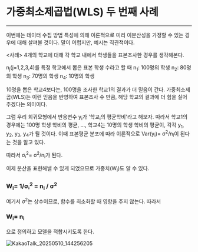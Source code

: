 # 가중최소제곱법(WLS) 두 번째 사례
---
이번에는 데이터 수집 방법 특성에 의해 이론적으로 미리 이분산성을 가정할 수 있는 경우에 대해 살펴볼 것이다.
말이 어렵지만, 예시는 직관적이다.

<사례>
4개의 학교에 대해 각 학교 내에서 학생들을 표본조사한 경우를 생각해본다. 

n<sub>j</sub>(j=1,2,3,4)를 특정 학교에서 뽑은 표본 학생 수라고 할 때
n<sub>1</sub>: 100명의 학생
n<sub>2</sub>: 80명의 학생
n<sub>3</sub>: 70명의 학생
n<sub>4</sub>: 10명의 학생

10명을 뽑은 학교4보다는, 100명을 조사한 학교1의 결과가 더 믿음이 간다. 가중최소제곱(WLS)는 이런 믿음을 반영하여 표본조사 수 만큼, 해당 학교의 결과에 더 힘을 실어주겠다는 의미이다.

그럼 우리 회귀모형에서 반응변수 y<sub>i</sub>가 '학교<sub>i</sub>의 평균학비'라고 해보자. 
따라서 학교1의 경우에는 100명 학생 학비의 평균, ..., 학교4는 10명의 학생 학비의 평균이, 각각 y<sub>1</sub>, y<sub>2</sub>, y<sub>3</sub>, y<sub>4</sub>가 될 것이다.
이때 표본평균 분포에 따라 이론적으로
Var(y<sub>i</sub>)= σ<sup>2</sup>/n<sub>i</sub>이 된다는 것을 알고 있다.

따라서 σᵢ<sup>2</sup>= σ<sup>2</sup>/n<sub>i</sub>가 된다.

이제 분산을 표현해낼 수 있게 되었으므로 가중치(W<sub>i</sub>)도 알 수 있다. 

### W<sub>i</sub>= 1/σᵢ<sup>2</sup> = n<sub>i</sub> / σ<sup>2</sup>

여기서 σ<sup>2</sup>는 상수이므로, 함수를 최소화할 때 영향을 주지 않는다. 
따라서
### W<sub>i</sub>= n<sub>i</sub>
으로 정의하고 모델을 적합시키도록 한다.


![KakaoTalk_20250510_144256205](https://github.com/user-attachments/assets/3d6ded0d-5aba-4702-929c-0d9f85792687)

